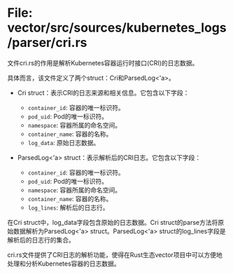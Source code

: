 # File: vector/src/sources/kubernetes_logs/parser/cri.rs

文件cri.rs的作用是解析Kubernetes容器运行时接口(CRI)的日志数据。

具体而言，该文件定义了两个struct：Cri和ParsedLog<'a>。

- Cri struct：表示CRI的日志来源和相关信息。它包含以下字段：
  - `container_id`: 容器的唯一标识符。
  - `pod_uid`: Pod的唯一标识符。
  - `namespace`: 容器所属的命名空间。
  - `container_name`: 容器的名称。
  - `log_data`: 原始日志数据。

- ParsedLog<'a> struct：表示解析后的CRI日志。它包含以下字段：
  - `container_id`: 容器的唯一标识符。
  - `pod_uid`: Pod的唯一标识符。
  - `namespace`: 容器所属的命名空间。
  - `container_name`: 容器的名称。
  - `log_lines`: 解析后的日志行。

在Cri struct中，log_data字段包含原始的日志数据。Cri struct的parse方法将原始数据解析为ParsedLog<'a> struct。ParsedLog<'a> struct的log_lines字段是解析后的日志行的集合。

cri.rs文件提供了CRI日志的解析功能，使得在Rust生态vector项目中可以方便地处理和分析Kubernetes容器的日志数据。

